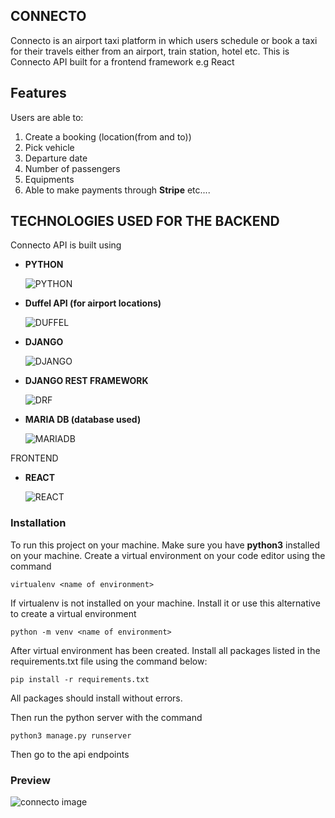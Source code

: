 ## CONNECTO
Connecto is an airport taxi platform in which users schedule or book a taxi for their travels either from an airport, train station, hotel etc. This is Connecto API built for a frontend framework e.g React

## Features
Users are able to:
1. Create a booking (location(from and to))
2. Pick vehicle
3. Departure date
4. Number of passengers
5. Equipments
6. Able to make payments through **Stripe** etc....

## TECHNOLOGIES USED FOR THE BACKEND
Connecto API is built using
- **PYTHON**

  ![PYTHON](https://github.com/S13G/Connecto-API/blob/main/assets/rsz_python.png)

- **Duffel API (for airport locations)** 

  ![DUFFEL](https://github.com/S13G/Connecto-API/blob/main/assets/duffel.png)

- **DJANGO**

  ![DJANGO](https://github.com/S13G/Connecto-API/blob/main/assets/rsz_django.png)

- **DJANGO REST FRAMEWORK**

  ![DRF](https://github.com/S13G/Connecto-API/blob/main/assets/rsz_drf.png)

- **MARIA DB (database used)**

  ![MARIADB](https://github.com/S13G/Connecto-API/blob/main/assets/rsz_mariadb.png)

FRONTEND
- **REACT**

  ![REACT](https://github.com/S13G/Connecto-API/blob/main/assets/rsz_react.png)

### Installation
To run this project on your machine. Make sure you have __python3__ installed on your machine.
Create a virtual environment on your code editor using the command

```virtualenv <name of environment>```

If virtualenv is not installed on your machine. Install it or use this alternative to create a virtual environment

```python -m venv <name of environment>```

After virtual environment has been created. Install all packages listed in the requirements.txt file using the command below:

```pip install -r requirements.txt```

All packages should install without errors.

Then run the python server with the command

```python3 manage.py runserver```

Then go to the api endpoints

### Preview
![connecto image](https://github.com/S13G/Connecto-API/blob/main/assets/Screenshot%20from%202022-10-11%2015-53-33.png)
